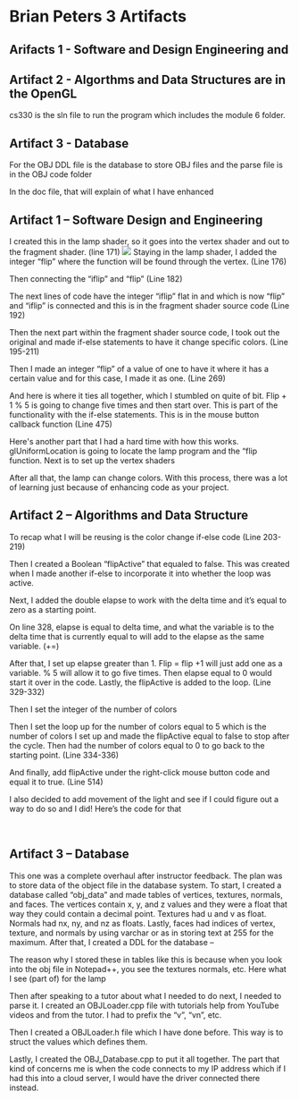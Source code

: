 # Brian Peters 3 Artifacts
## Arifacts 1 - Software and Design Engineering and
## Artifact 2 - Algorthms and Data Structures are in the OpenGL

cs330 is the sln file to run the program which includes the module 6 folder. 

## Artifact 3 - Database

For the OBJ DDL file is the database to store OBJ files and the parse file is in the OBJ code folder

In the doc file, that will explain of what I have enhanced

## Artifact 1 – Software Design and Engineering

I created this in the lamp shader, so it goes into the vertex shader and out to the fragment shader.
(line 171)
 ![](pic1.png)
Staying in the lamp shader, I added the integer “flip” where the function will be found through the vertex.
(Line 176)
 
Then connecting the “iflip” and “flip” 
(Line 182)
 
The next lines of code have the integer “iflip” flat in and which is now “flip” and “iflip” is connected and this is in the fragment shader source code
(Line 192)
 
Then the next part within the fragment shader source code, I took out the original and made if-else statements to have it change specific colors. 
(Line 195-211)
 
Then I made an integer “flip” of a value of one to have it where it has a certain value and for this case, I made it as one.
(Line 269)
 
And here is where it ties all together, which I stumbled on quite of bit. Flip + 1 % 5 is going to change five times and then start over. This is part of the functionality with the if-else statements. This is in the mouse button callback function
(Line 475)
 
Here's another part that I had a hard time with how this works. glUniformLocation is going to locate the lamp program and the “flip function. Next is to set up the vertex shaders
 
After all that, the lamp can change colors. With this process, there was a lot of learning just because of enhancing code as your project.
 
## Artifact 2 – Algorithms and Data Structure

To recap what I will be reusing is the color change if-else code
(Line 203-219)
 
Then I created a Boolean “flipActive” that equaled to false. This was created when I made another if-else to incorporate it into whether the loop was active.
 
Next, I added the double elapse to work with the delta time and it’s equal to zero as a starting point.
 
On line 328, elapse is equal to delta time, and what the variable is to the delta time that is currently equal to will add to the elapse as the same variable. (+=)
 
After that, I set up elapse greater than 1. Flip = flip +1 will just add one as a variable. % 5 will allow it to go five times. Then elapse equal to 0 would start it over in the code. Lastly, the flipActive is added to the loop.
(Line 329-332)
 
Then I set the integer of the number of colors
 
Then I set the loop up for the number of colors equal to 5 which is the number of colors I set up and made the flipActive equal to false to stop after the cycle. Then had the number of colors equal to 0 to go back to the starting point.
(Line 334-336)
 
 And finally, add flipActive under the right-click mouse button code and equal it to true. 
(Line 514)
 
I also decided to add movement of the light and see if I could figure out a way to do so and I did! Here’s the code for that 
 
 
## Artifact 3 – Database

This one was a complete overhaul after instructor feedback. The plan was to store data of the object file in the database system. To start, I created a database called “obj_data” and made tables of vertices, textures, normals, and faces. The vertices contain x, y, and z values and they were a float that way they could contain a decimal point. Textures had u and v as float. Normals had nx, ny, and nz as floats. Lastly, faces had indices of vertex, texture, and normals by using varchar or as in storing text at 255 for the maximum. After that, I created a DDL for the database – 
 
The reason why I stored these in tables like this is because when you look into the obj file in Notepad++, you see the textures normals, etc. Here what I see (part of) for the lamp
 
Then after speaking to a tutor about what I needed to do next, I needed to parse it. I created an OBJLoader.cpp file with tutorials help from YouTube videos and from the tutor. I had to prefix the “v”, “vn”, etc.
 
Then I created a OBJLoader.h file which I have done before. This way is to struct the values which defines them.
 
Lastly, I created the OBJ_Database.cpp to put it all together. The part that kind of concerns me is when the code connects to my IP address which if I had this into a cloud server, I would have the driver connected there instead. 

